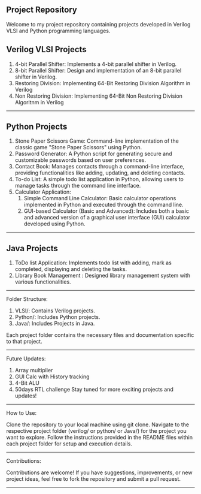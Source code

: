 Project Repository
-----------------------------------------------------------------------------------------------------------------------------------------------------------------------
Welcome to my project repository containing projects developed in Verilog VLSI and Python programming languages.

Verilog VLSI Projects
-----------------------------------------------------------------------------------------------------------------------------------------------------------------------
1. 4-bit Parallel Shifter: Implements a 4-bit parallel shifter in Verilog.
2. 8-bit Parallel Shifter: Design and implementation of an 8-bit parallel shifter in Verilog.
3. Restoring Division: Implementing 64-Bit Restoring Division Algorithm in Verilog
4. Non Restoring Division: Implementing 64-Bit Non Restoring Division Algoritnm in Verilog
-----------------------------------------------------------------------------------------------------------------------------------------------------------------------

Python Projects
-----------------------------------------------------------------------------------------------------------------------------------------------------------------------
1. Stone Paper Scissors Game: Command-line implementation of the classic game "Stone Paper Scissors" using Python.
2. Password Generator: A Python script for generating secure and customizable passwords based on user preferences.
3. Contact Book: Manages contacts through a command-line interface, providing functionalities like adding, updating, and deleting contacts.
4. To-do List: A simple todo list application in Python, allowing users to manage tasks through the command line interface.
5. Calculator Application:
   1. Simple Command Line Calculator: Basic calculator operations implemented in Python and executed through the command line.
   2. GUI-based Calculator (Basic and Advanced): Includes both a basic and advanced version of a graphical user interface (GUI) calculator developed using Python.
-----------------------------------------------------------------------------------------------------------------------------------------------------------------------

Java Projects
-----------------------------------------------------------------------------------------------------------------------------------------------------------------------
1. ToDo list Application: Implements todo list with adding, mark as completed, displaying and deleting the tasks.
2. Library Book Management : Designed library management system with various functionalities.
-----------------------------------------------------------------------------------------------------------------------------------------------------------------------

Folder Structure:

1. VLSI/: Contains Verilog projects.
2. Python/: Includes Python projects.
3. Java/: Includes Projects in Java.

Each project folder contains the necessary files and documentation specific to that project.

-----------------------------------------------------------------------------------------------------------------------------------------------------------------------
Future Updates:

1. Array multiplier
2. GUI Calc with History tracking
3. 4-Bit ALU
4. 50days RTL challenge
Stay tuned for more exciting projects and updates!

-----------------------------------------------------------------------------------------------------------------------------------------------------------------------
How to Use:

Clone the repository to your local machine using git clone.
Navigate to the respective project folder (verilog/ or python/ or Java/) for the project you want to explore.
Follow the instructions provided in the README files within each project folder for setup and execution details.

-----------------------------------------------------------------------------------------------------------------------------------------------------------------------
Contributions:

Contributions are welcome! If you have suggestions, improvements, or new project ideas, feel free to fork the repository and submit a pull request.

-----------------------------------------------------------------------------------------------------------------------------------------------------------------------
